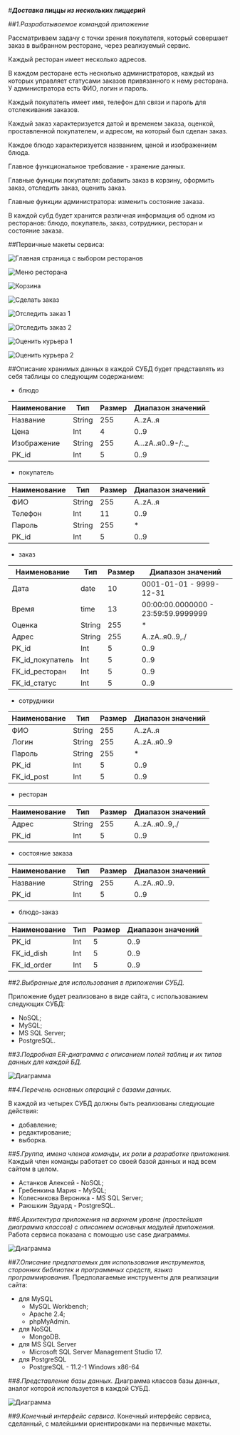 #_**Доставка пиццы из нескольких пиццерий**_

##_1.Разрабатываемое командой приложение_

Рассматриваем задачу с точки зрения покупателя, который совершает заказ в выбранном ресторане, через реализуемый сервис.

Каждый ресторан имеет несколько адресов.

В каждом ресторане есть несколько администраторов, каждый из которых управляет статусами заказов привязанного к нему ресторана. У администратора есть ФИО, логин и пароль.

Каждый покупатель имеет имя, телефон для связи и пароль для отслеживания заказов.

Каждый заказ характеризуется датой и временем заказа, оценкой, проставленной покупателем, и адресом, на который был сделан заказ.

Каждое блюдо характеризуется названием, ценой и изображением блюда.

Главное функциональное требование - хранение данных.

Главные функции покупателя: добавить заказ в корзину, оформить заказ, отследить заказ, оценить заказ.

Главные функции администратора: изменить состояние заказа.

В каждой субд будет хранится различная информация об одном из ресторанов: блюдо, покупатель, заказ, сотрудники, ресторан и состояние заказа.

##Первичные макеты сервиса:

![Главная страница с выбором ресторанов](https://2.bp.blogspot.com/-fz9beI2GsVw/XI5MOJYT9iI/AAAAAAAABv0/nXckJBnhSScifAsNtsYscDC7JvAotXCjACLcBGAs/s400/%25D0%25B3%25D0%25BB%25D0%25B0%25D0%25B2%25D0%25BD%25D0%25B0%25D1%258F%2B%25D1%2581%25D1%2582%25D1%2580%25D0%25B0%25D0%25BD%25D0%25B8%25D1%2586%25D0%25B0%2B%25D1%2581%2B%25D0%25B2%25D1%258B%25D0%25B1%25D0%25BE%25D1%2580%25D0%25BE%25D0%25BC.jpg)

![Меню ресторана](https://1.bp.blogspot.com/-nV1903SE-MQ/XI5MPcr7jJI/AAAAAAAABwA/TEZmIuGeft8GYOv5bKetn3ZEXh2ipiFIwCLcBGAs/s400/%25D0%25BC%25D0%25B5%25D0%25BD%25D1%258E%2B%25D1%2580%25D0%25B5%25D1%2581%25D1%2582%25D0%25B8%25D0%25BA%25D0%25B0.jpg)

![Корзина](https://2.bp.blogspot.com/-OiKUs2Nvdw8/XI5MPFBXOXI/AAAAAAAABv8/PlsLqwajpV0mKUS1aLQDpOnKZoTUSTEMQCLcBGAs/s400/%25D0%25BA%25D0%25BE%25D1%2580%25D0%25B7%25D0%25B8%25D0%25BD%25D0%25B0.jpg)

![Сделать заказ](https://2.bp.blogspot.com/-xthfoJzfFV8/XI5MOAdPgBI/AAAAAAAABvw/0EZEXrjkIIs7KdQyc_fMkwKE61Az6jglQCLcBGAs/s400/%25D0%25B7%25D0%25B0%25D0%25BA%25D0%25B0%25D0%25B7%25D0%25B0%25D1%2582%25D1%258C.jpg)

![Отследить заказ 1](https://4.bp.blogspot.com/-HyBKq6MHkp8/XI5MQMJwwwI/AAAAAAAABwI/Ly0vbMDDYaEYwmz_Em8N_K02nnS_U5BtACLcBGAs/s400/%25D0%25BE%25D1%2582%25D1%2581%25D0%25BB%25D0%25B5%25D0%25B4%25D0%25B8%25D1%2582%25D1%258C.jpg)

![Отследить заказ 2](https://3.bp.blogspot.com/-hhi9NksiNT8/XI5MPLiC7II/AAAAAAAABv4/R1PLQpo6BQE9sllyFYv1K-5-C5xi1EPJwCLcBGAs/s400/%25D0%25B8%25D0%25BD%25D1%2584%25D0%25B0%2B%25D0%25BF%25D1%2580%25D0%25BE%2B%25D0%25B7%25D0%25B0%25D0%25BA%25D0%25B0%25D0%25B7.jpg)

![Оценить курьера 1](https://1.bp.blogspot.com/-RvnzyhudsqQ/XI5MQQubSxI/AAAAAAAABwM/LdZZeOg9XHwrZXPRp6nE_UInA5uS49VBwCLcBGAs/s400/%25D0%25BE%25D1%2586%25D0%25B5%25D0%25BD%25D0%25B8%25D1%2582%25D1%258C%2B%25D0%25BA%25D1%2583%25D1%2580%25D1%258C%25D0%25B5%25D1%2580%25D0%25B0.jpg)

![Оценить курьера 2](https://2.bp.blogspot.com/-oxfvfOWoGc4/XI5MP-9PN5I/AAAAAAAABwE/ABYBhQEHx5QpJ20BFD73poadHAfaf521gCLcBGAs/s400/%25D0%25BE%25D1%2582%25D0%25B7%25D1%258B%25D0%25B2.jpg)

##Описание хранимых данных в каждой СУБД будет представлять из себя таблицы со следующим содержанием:

- блюдо

| Наименование  | Тип           | Размер        | Диапазон значений  |
| ------------- | ------------- | ------------- | ------------------ |
| Название      | String        | 255           | A..zА..я           |
| Цена          | Int           | 4             | 0..9               |
| Изображение   | String        | 255           | A...zА..я0..9-/:._ |
| PK_id         | Int           | 5             | 0..9               |

- покупатель

| Наименование  | Тип           | Размер        | Диапазон значений |
| ------------- | ------------- | ------------- | ----------------- |
| ФИО           | String        | 255           | A..zА..я          |
| Телефон       | Int           | 11            | 0..9              |
| Пароль        | String        | 255           | *                 |
| PK_id         | Int           | 5             | 0..9              |

- заказ

| Наименование     | Тип           | Размер        | Диапазон значений                   |
| -------------    | ------------- | ------------- | ------------------------------------|
| Дата             | date          | 10            | 0001-01-01 - 9999-12-31             |
| Время            | time          | 13            | 00:00:00.0000000 - 23:59:59.9999999 |
| Оценка           | String        | 255           | *                                   |
| Адрес            | String        | 255           | A..zА..я0..9,./                     |
| PK_id            | Int           | 5             | 0..9                                |
| FK_id_покупатель | Int           | 5             | 0..9                                |
| FK_id_ресторан   | Int           | 5             | 0..9                                |
| FK_id_статус     | Int           | 5             | 0..9                                |

- сотрудники

| Наименование   | Тип           | Размер        | Диапазон значений |
| -------------- | ------------- | ------------- | ----------------- |
| ФИО            | String        | 255           | A..zА..я          |
| Логин          | String        | 255           | A..zA..я0..9      |
| Пароль         | String        | 255           | *                 |
| PK_id          | Int           | 5             | 0..9              |
| FK_id_post     | Int           | 5             | 0..9              |

- ресторан

| Наименование   | Тип           | Размер        | Диапазон значений |
| -------------- | ------------- | ------------- | ----------------- |
| Адрес          | String        | 255           | A..zA..я0..9,./   |
| PK_id          | Int           | 5             | 0..9              |

- состояние заказа

| Наименование   | Тип           | Размер        | Диапазон значений |
| -------------- | ------------- | ------------- | ----------------- |
| Название       | String        | 255           | A..zA..я0..9.     |
| PK_id          | Int           | 5             | 0..9              |

- блюдо-заказ

| Наименование   | Тип           | Размер        | Диапазон значений |
| -------------- | ------------- | ------------- | ----------------- |
| PK_id          | Int           | 5             | 0..9              |
| FK_id_dish     | Int           | 5             | 0..9              |
| FK_id_order    | Int           | 5             | 0..9              |


##_2.Выбранные для использования в приложении СУБД._

Приложение будет реализовано в виде сайта, с использованием следующих СУБД: 
- NoSQL;
- MySQL; 
- MS SQL Server; 
- PostgreSQL.

##_3.Подробная ER-диаграмма с описанием полей таблиц и их типов данных для каждой БД._

![Диаграмма](https://pp.userapi.com/c851424/v851424746/132ce6/p2ZzqKGnUOA.jpg)

##_4.Перечень основных операций с базами данных._

В каждой из четырех СУБД должны быть реализованы следующие действия:
- добавление;
- редактирование; 
- выборка.

##_5.Группа, имена членов команды, их роли в разработке приложения._
Каждый член команды работает со своей базой данных и над всем сайтом в целом.

- Астанков Алексей - NoSQL;
- Гребенкина Мария - MySQL;
- Колесникова Вероника - MS SQL Server;
- Раюшкин Эдуард - PostgreSQL.

##_6.Архитектура приложения на верхнем уровне (простейшая диаграмма классов) с описанием основных модулей приложения._
Работа сервиса показана с помощью use case диаграммы.

![Диаграмма](https://pp.userapi.com/c849432/v849432703/1a3096/pQecQ8JehyA.jpg)

##_7.Описание предлагаемых для использования инструментов, сторонних библиотек и программных средств, языка программирования._
Предполагаемые инструменты для реализации сайта:

- для MySQL
    - MySQL Workbench;
    - Apache 2.4;
    - phpMyAdmin.
- для NoSQL 
    - MongoDB.
- для MS SQL Server
    - Microsoft SQL Server Management Studio 17.
- для PostgreSQL
    - PostgreSQL - 11.2-1 Windows x86-64
 
##_8.Представление базы данных._
Диаграмма классов базы данных, аналог которой используется в каждой СУБД.

![Диаграмма](https://pp.userapi.com/c849024/v849024604/1ad4df/UuYoYykF-cg.jpg)

##_9.Конечный интерфейс сервиса._
Конечный интерфейс сервиса, сделанный, с малейшими ориентировками на первичные макеты.

